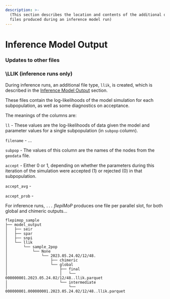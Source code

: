 ```yaml
---
description: >-
  (This section describes the location and contents of the additional output
  files produced during an inference model run)
---
```


# Inference Model Output

### Updates to other files

### \LLIK (inference runs only)

During inference runs, an additional file type, `llik`, is created, which is described in the [Inference Model Output](inference-model-output.md) section.&#x20;

These files contain the log-likelihoods of the model simulation for each subpopulation, as well as some diagnostics on acceptance.

The meanings of the columns are:

`ll` - These values are the log-likelihoods of data given the model and parameter values for a single subpopulation (in `subpop` column).&#x20;

`filename` - ...

`subpop` - The values of this column are the names of the nodes from the `geodata` file.

`accept` - Either 0 or 1, depending on whether the parameters during this iteration of the simulation were accepted (1) or rejected (0) in that subpopulation.&#x20;

`accept_avg` -&#x20;

`accept_prob` -&#x20;





For inference runs, `...` _flepiMoP_ produces one file per parallel slot, for both global and chimeric outputs...

```
flepimop_sample
├── model_output
│   ├── seir
│   ├── spar
│   ├── snpi
│   └── llik
│       └── sample_2pop
│           └── None
│               └── 2023.05.24.02/12/48.
│                   ├── chimeric
│                   └── global
│                       ├── final
│                       │   └── 000000001.2023.05.24.02/12/48..llik.parquet
│                       └── intermediate
│                           └── 000000001.000000001.2023.05.24.02/12/48..llik.parquet
```
